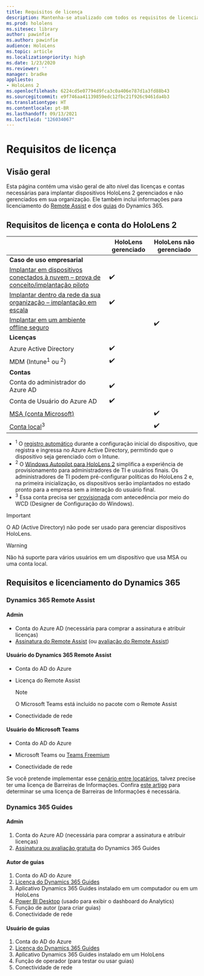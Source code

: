 ```yaml
---
title: Requisitos de licença
description: Mantenha-se atualizado com todos os requisitos de licenciamento e as diretrizes de que você precisa para o gerenciamento de dispositivo móvel, o HoloLens e o Remote Assist.
ms.prod: hololens
ms.sitesec: library
author: pawinfie
ms.author: pawinfie
audience: HoloLens
ms.topic: article
ms.localizationpriority: high
ms.date: 1/23/2020
ms.reviewer: ''
manager: bradke
appliesto:
- HoloLens 2
ms.openlocfilehash: 6224cd5e07794d9fca3c0a406e787d1a3fd88b43
ms.sourcegitcommit: e9f746aa41139859edc12fbc21f926c9461da4b3
ms.translationtype: HT
ms.contentlocale: pt-BR
ms.lasthandoff: 09/13/2021
ms.locfileid: "126034067"
---
```

# <a name="license-requirements"></a>Requisitos de licença

## <a name="overview"></a>Visão geral
Esta página contém uma visão geral de alto nível das licenças e contas necessárias para implantar dispositivos HoloLens 2 gerenciados e não gerenciados em sua organização. Ele também inclui informações para licenciamento do [Remote Assist](#dynamics-365-remote-assist) e dos [guias](#dynamics-365-guides) do Dynamics 365.

## <a name="hololens-2-license-and-account-requirements"></a>Requisitos de licença e conta do HoloLens 2

 
|       &nbsp;      | HoloLens gerenciado | HoloLens não gerenciado |
|-------------------|-----------------|---------------------|
| **Caso de uso empresarial** | | |
| [Implantar em dispositivos conectados à nuvem – prova de conceito/implantação piloto](hololens-requirements.md#scenario-a-deploy-to-cloud-connected-devices)  | ✔️| |
| [Implantar dentro da rede da sua organização – implantação em escala](hololens-requirements.md#scenario-b-deploy-inside-your-organizations-network) | ✔️| |
| [Implantar em um ambiente offline seguro](hololens-requirements.md#scenario-c-deploy-in-secure-offline-environment) | | ✔️ |
| **Licenças** | | |
| Azure Active Directory | ✔️ | |
| MDM (Intune<sup>1</sup> ou <sup>2</sup>) | ✔️  | |
| **Contas** |  | |
| Conta do administrador do Azure AD | ✔️ |  |
| Conta de Usuário do Azure AD | ✔️ | |
| [MSA (conta Microsoft)](/windows/security/identity-protection/access-control/microsoft-accounts)| | ✔️ |
| [Conta local](/windows/security/identity-protection/access-control/local-accounts)<sup>3</sup> | | ✔️ |
- <sup>1</sup> O [registro automático](/mem/intune/enrollment/windows-enroll#enable-windows-10-automatic-enrollment) durante a configuração inicial do dispositivo, que registra e ingressa no Azure Active Directory, permitindo que o dispositivo seja gerenciado com o Intune.
- <sup>2</sup> O [Windows Autopilot para HoloLens 2](hololens2-autopilot.md) simplifica a experiência de provisionamento para administradores de TI e usuários finais. Os administradores de TI podem pré-configurar políticas do HoloLens 2 e, na primeira inicialização, os dispositivos serão implantados no estado pronto para a empresa sem a interação do usuário final.
- <sup>3</sup> Essa conta precisa ser [provisionada](hololens-provisioning.md#provisioning-package-hololens-wizard) com antecedência por meio do WCD (Designer de Configuração do Windows).

> [!IMPORTANT]
> O AD (Active Directory) não pode ser usado para gerenciar dispositivos HoloLens.
 
> [!WARNING]
> Não há suporte para vários usuários em um dispositivo que usa MSA ou uma conta local.

## <a name="dynamics-365-licensing-and-requirements"></a>Requisitos e licenciamento do Dynamics 365

### <a name="dynamics-365-remote-assist"></a>Dynamics 365 Remote Assist 

#### <a name="admin"></a>Admin

- Conta do Azure AD (necessária para comprar a assinatura e atribuir licenças)
- [Assinatura do Remote Assist](/dynamics365/mixed-reality/remote-assist/buy-and-deploy-remote-assist) (ou [avaliação do Remote Assist](/dynamics365/mixed-reality/remote-assist/try-remote-assist))
    
#### <a name="dynamics-365-remote-assist-user"></a>Usuário do Dynamics 365 Remote Assist

- Conta do AD do Azure

- Licença do Remote Assist 

  > [!NOTE]
  > O Microsoft Teams está incluído no pacote com o Remote Assist

- Conectividade de rede

#### <a name="microsoft-teams-user"></a>Usuário do Microsoft Teams

- Conta do AD do Azure

- Microsoft Teams ou [Teams Freemium](https://products.office.com/microsoft-teams/free)

- Conectividade de rede

Se você pretende implementar esse [cenário entre locatários](/dynamics365/mixed-reality/remote-assist/cross-tenant-overview#scenario-2-leasing-services-to-other-tenants), talvez precise ter uma licença de Barreiras de Informações. Confira [este artigo](/dynamics365/mixed-reality/remote-assist/cross-tenant-licensing-implementation#step-1-determine-if-information-barriers-are-necessary) para determinar se uma licença de Barreiras de Informações é necessária.

### <a name="dynamics-365-guides"></a>Dynamics 365 Guides 

#### <a name="admin"></a>Admin

1. Conta do Azure AD (necessária para comprar a assinatura e atribuir licenças)
2. [Assinatura ou avaliação gratuita](/dynamics365/mixed-reality/guides/setup-step-one) do Dynamics 365 Guides

#### <a name="guides-author"></a>Autor de guias

1. Conta do AD do Azure
1. [Licença do Dynamics 365 Guides](/dynamics365/mixed-reality/guides/requirements)
1. Aplicativo Dynamics 365 Guides instalado em um computador ou em um HoloLens
1. [Power BI Desktop](https://powerbi.microsoft.com/desktop/) (usado para exibir o dashboard do Analytics)
1. Função de autor (para criar guias)
1. Conectividade de rede

#### <a name="guides-user"></a>Usuário de guias

1. Conta do AD do Azure
1. [Licença do Dynamics 365 Guides](/dynamics365/mixed-reality/guides/requirements)
1. Aplicativo Dynamics 365 Guides instalado em um HoloLens
1. Função de operador (para testar ou usar guias)
1. Conectividade de rede
